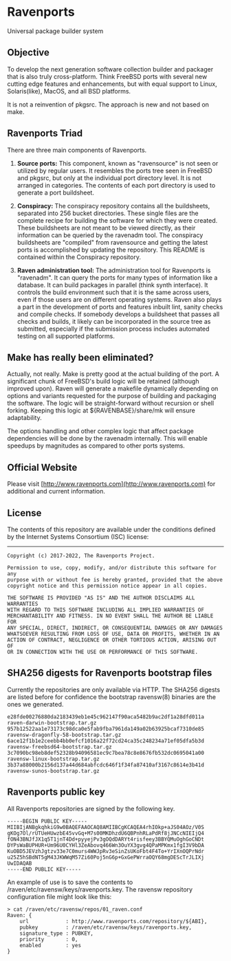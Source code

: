 # Ravenports
Universal package builder system

## Objective

To develop the next generation software collection builder and packager
that is also truly cross-platform.  Think FreeBSD ports with several new
cutting edge features and enhancements, but with equal support to Linux,
Solaris(like), MacOS, and all BSD platforms.

It is not a reinvention of pkgsrc.  The approach is new and not based
on make.

## Ravenports Triad

There are three main components of Ravenports.

  1. **Source ports:**
This component, known as "ravensource" is not seen or utilized by
regular users.  It resembles
the ports tree seen in FreeBSD and pkgsrc, but only at the individual
port directory level.  It is not arranged in categories.  The contents
of each port directory is used to generate a port buildsheet.

  2. **Conspiracy:**
The conspiracy repository contains all the buildsheets, separated into
256 bucket directories.  These single files are the complete recipe for
building the software for which they were created.  These buildsheets
are not meant to be viewed directly, as their information can be queried
by the ravenadm tool.  The conspiracy buildsheets are "compiled" from
ravensource and getting the latest ports is accomplished by updating the
repository.  This README is contained within the Conspiracy repository.

  3. **Raven administration tool:**
The administration tool for Ravenports is "ravenadm".  It can query the
ports for many types of information like a database.  It can build
packages in parallel (think synth interface).  It controls the build
environment such that it is the same across users, even if those
users are on different operating systems.  Raven also plays a part
in the development of ports and features inbuilt lint, sanity checks
and compile checks.  If somebody develops a buildsheet that passes
all checks and builds, it likely can be incorporated in the source
tree as submitted, especially if the submission process includes
automated testing on all supported platforms.

## Make has really been eliminated?

Actually, not really.  Make is pretty good at the actual building of the
port.  A significant chunk of FreeBSD's build logic will be retained
(although improved upon).  Raven will generate a makefile dynamically
depending on options and variants requested for the purpose of
building and packaging the software.  The logic will be straight-forward
without recursion or shell forking.  Keeping this logic at
${RAVENBASE}/share/mk will ensure adaptability.

The options handling and other complex logic that affect package
dependencies will be done by the ravenadm internally.  This will
enable speedups by magnitudes as compared to other ports systems.

## Official Website

Please visit
[http://www.ravenports.com](http://www.ravenports.com)
for additional and current information.

## License

The contents of this repository are available under the
conditions defined by the Internet Systems Consortium (ISC) license:

---

```
Copyright (c) 2017-2022, The Ravenports Project.

Permission to use, copy, modify, and/or distribute this software for any
purpose with or without fee is hereby granted, provided that the above
copyright notice and this permission notice appear in all copies.

THE SOFTWARE IS PROVIDED "AS IS" AND THE AUTHOR DISCLAIMS ALL WARRANTIES
WITH REGARD TO THIS SOFTWARE INCLUDING ALL IMPLIED WARRANTIES OF
MERCHANTABILITY AND FITNESS. IN NO EVENT SHALL THE AUTHOR BE LIABLE FOR
ANY SPECIAL, DIRECT, INDIRECT, OR CONSEQUENTIAL DAMAGES OR ANY DAMAGES
WHATSOEVER RESULTING FROM LOSS OF USE, DATA OR PROFITS, WHETHER IN AN
ACTION OF CONTRACT, NEGLIGENCE OR OTHER TORTIOUS ACTION, ARISING OUT OF
OR IN CONNECTION WITH THE USE OR PERFORMANCE OF THIS SOFTWARE.
```

## SHA256 digests for Ravenports bootstrap files

Currently the repositories are only available via HTTP.  The SHA256 digests
are listed before for confidence the bootstrap ravensw(8) binaries are the ones
we generated.

```
e28fde00276880da2183439eb1e45c962147f90aca5482b9ac2df1a28dfd011a raven-darwin-bootstrap.tar.gz
957b12522aa1e73173c98dca0e5fab9fba7961da149a02b63925bcaf7310de85 ravensw-dragonfly-58-bootstrap.tar.gz
6ace12f1b1e2ceebb4bb0efcf1016a22f72cd24ca35c248234a71ef05dfa5b3d ravensw-freebsd64-bootstrap.tar.gz
3c7090bc98eb8def52328b94096581ec9c7bea78c8e8676fb532dc0695041a00 ravensw-linux-bootstrap.tar.gz
3b37a88000b2156d137a44d684abfcdc646f1f34fa87410af3167c8614e3b41d ravensw-sunos-bootstrap.tar.gz
```

## Ravenports public key

All Ravenports repositories are signed by the following key.

```
-----BEGIN PUBLIC KEY-----
MIIBIjANBgkqhkiG9w0BAQEFAAOCAQ8AMIIBCgKCAQEA4rhIOkp+aJS04AOz/V0S
gKOg7Ol/rUTUeHUwzbE45vvGq+M7s00MKDhzdU6QBPnhRLaPdRf8jJNCcNIEIjQ4
fON43BNJfJX1q5T1jnT4Dd+pyyejPv3gOQdDARYt4risfeey3BBYQMuOghGoCNDt
DYPsWaBUPHUR+Um96U0CYHl3ZeAbovq466Wn3OuYX3gvg4QPaMPKmx1fgI3V9bDA
KuOBD5JEVzhJgtzv33e7C0murs4WWJpRv3eSinZsUKoFbt4F4To+YrIXnOQPrNdr
u25Z5hSBdNT5gM43JKWWqM57Zi60Poj5nG6p+GxGePWrraOQY68mgDEScTrJLIXj
UwIDAQAB
-----END PUBLIC KEY-----
```

An example of use is to save the contents to
/raven/etc/ravensw/keys/ravenports.key.  The ravensw repository
configuration file might look like this:

```
> cat /raven/etc/ravensw/repos/01_raven.conf
Raven: {
    url            : http://www.ravenports.com/repository/${ABI},
    pubkey         : /raven/etc/ravensw/keys/ravenports.key,
    signature_type : PUBKEY,
    priority       : 0,
    enabled        : yes
}
```
